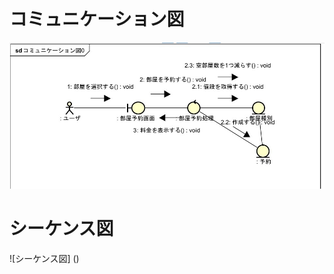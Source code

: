 # コミュニケーション図
![コミュニケーション図](https://github.com/YuIto1/Software5/blob/main/HRS/Communication/%E3%82%B3%E3%83%9F%E3%83%A5%E3%83%8B%E3%82%B1%E3%83%BC%E3%82%B7%E3%83%A7%E3%83%B3%E5%9B%B3.jpg)

# シーケンス図
![シーケンス図]
()
